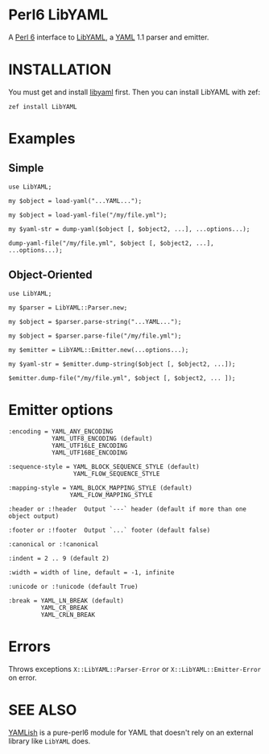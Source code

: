 # Perl6 LibYAML

A [Perl 6](https://perl6.org/) interface to
[LibYAML](http://pyyaml.org/wiki/LibYAML), a [YAML](http://yaml.org/)
1.1 parser and emitter.

# INSTALLATION

You must get and install [libyaml](http://pyyaml.org/wiki/LibYAML)
first.  Then you can install LibYAML with zef:

    zef install LibYAML

# Examples

## Simple

    use LibYAML;

    my $object = load-yaml("...YAML...");

    my $object = load-yaml-file("/my/file.yml");

    my $yaml-str = dump-yaml($object [, $object2, ...], ...options...);

    dump-yaml-file("/my/file.yml", $object [, $object2, ...], ...options...);

## Object-Oriented

    use LibYAML;

    my $parser = LibYAML::Parser.new;

    my $object = $parser.parse-string("...YAML...");

    my $object = $parser.parse-file("/my/file.yml");

    my $emitter = LibYAML::Emitter.new(...options...);

    my $yaml-str = $emitter.dump-string($object [, $object2, ...]);

    $emitter.dump-file("/my/file.yml", $object [, $object2, ... ]);

# Emitter options

    :encoding = YAML_ANY_ENCODING
                YAML_UTF8_ENCODING (default)
                YAML_UTF16LE_ENCODING
                YAML_UTF16BE_ENCODING

    :sequence-style = YAML_BLOCK_SEQUENCE_STYLE (default)
                      YAML_FLOW_SEQUENCE_STYLE

    :mapping-style = YAML_BLOCK_MAPPING_STYLE (default)
                     YAML_FLOW_MAPPING_STYLE

    :header or :!header  Output `---` header (default if more than one object output)

    :footer or :!footer  Output `...` footer (default false)

    :canonical or :!canonical

    :indent = 2 .. 9 (default 2)

    :width = width of line, default = -1, infinite

    :unicode or :!unicode (default True)

    :break = YAML_LN_BREAK (default)
             YAML_CR_BREAK
             YAML_CRLN_BREAK

# Errors

Throws exceptions `X::LibYAML::Parser-Error` or
`X::LibYAML::Emitter-Error` on error.

# SEE ALSO

[YAMLish](https://github.com/Leont/yamlish) is a pure-perl6 module for
YAML that doesn't rely on an external library like `LibYAML` does.

